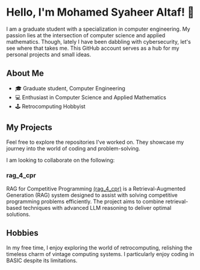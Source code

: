 # Hello, I'm Mohamed Syaheer Altaf! 👋

I am a graduate student with a specialization in computer engineering. 
My passion lies at the intersection of computer science and applied mathematics. 
Though, lately I have been dabbling with cybersecurity, let's see where that takes me.
This GitHub account serves as a hub for my personal projects and small ideas.

## About Me

- 🎓 Graduate student, Computer Engineering
- 💻 Enthusiast in Computer Science and Applied Mathematics
- 🕹️ Retrocomputing Hobbyist

## My Projects

Feel free to explore the repositories I've worked on. They showcase my journey into the world of coding and problem-solving.

I am looking to collaborate on the following:

### rag_4_cpr

RAG for Competitive Programming [(rag_4_cpr)](https://github.com/syaheer-altaf/rag_4_cpr.git) is a Retrieval-Augmented Generation (RAG) system designed to assist with solving competitive programming problems efficiently. 
The project aims to combine retrieval-based techniques with advanced LLM reasoning to deliver optimal solutions.

## Hobbies

In my free time, I enjoy exploring the world of retrocomputing, relishing the timeless charm of vintage computing systems. 
I particularly enjoy coding in BASIC despite its limitations.